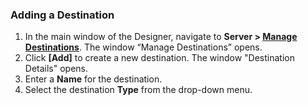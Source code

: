 
### Adding a Destination

1. In the main window of the Designer, navigate to **Server > [Manage Destinations](../managing-destinations)**. The window “Manage Destinations” opens.
2. Click **[Add]** to create a new destination. The window "Destination Details" opens.
3. Enter a **Name** for the destination.
4. Select the destination **Type** from the drop-down menu.